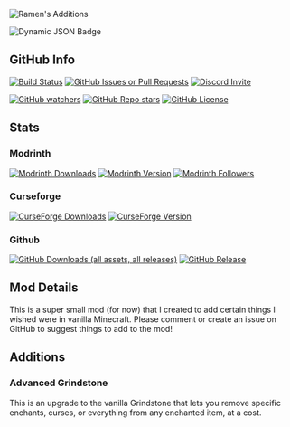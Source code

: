 ![Ramen's Additions](https://raw.githubusercontent.com/Ramen5914/Ramens-Additions/main/Blender/Renders/markdown.png)

![Dynamic JSON Badge](https://img.shields.io/badge/dynamic/json?url=https%3A%2F%2Fraw.githubusercontent.com%2FRamen5914%2FRamens-Additions%2Fmain%2Fupdate.json&query=%24.versions&style=for-the-badge&logo=semver&label=Available%20For&color=%23d48ad1)

## GitHub Info
[![Build Status](https://img.shields.io/github/actions/workflow/status/ramen5914/ramens-additions/build.yml?style=for-the-badge&logo=github)](https://github.com/Ramen5914/Ramens-Additions/actions/workflows/build.yml)
[![GitHub Issues or Pull Requests](https://img.shields.io/github/issues/ramen5914/ramens-additions?style=for-the-badge&logo=github&color=%23d48ad1)](https://github.com/Ramen5914/Ramens-Additions/issues)
[![Discord Invite](https://img.shields.io/discord/1284033904344567828?style=for-the-badge&logo=discord&color=%235865F2)](https://discord.gg/Fp7AT6uaD8)

[![GitHub watchers](https://img.shields.io/github/watchers/ramen5914/ramens-additions?style=for-the-badge&logo=github&color=%23d48ad1)](https://github.com/Ramen5914/Ramens-Additions)
[![GitHub Repo stars](https://img.shields.io/github/stars/ramen5914/ramens-additions?style=for-the-badge&logo=github&color=%23d48ad1)](https://github.com/Ramen5914/Ramens-Additions)
[![GitHub License](https://img.shields.io/github/license/ramen5914/ramens-additions?style=for-the-badge&color=%23d48ad1)](https://github.com/Ramen5914/Ramens-Additions/blob/main/LICENSE)

## Stats
### Modrinth
[![Modrinth Downloads](https://img.shields.io/modrinth/dt/yw4XPwau?style=for-the-badge&logo=modrinth&color=%2300AF5C)](https://modrinth.com/mod/ramens-additions)
[![Modrinth Version](https://img.shields.io/modrinth/v/yw4XPwau?style=for-the-badge&logo=modrinth&label=Latest%20Version&color=%2300AF5C)](https://modrinth.com/mod/ramens-additions)
[![Modrinth Followers](https://img.shields.io/modrinth/followers/yw4XPwau?style=for-the-badge&logo=modrinth&color=%2300AF5C)](https://modrinth.com/mod/ramens-additions)

### Curseforge
[![CurseForge Downloads](https://img.shields.io/curseforge/dt/238222?style=for-the-badge&logo=curseforge&color=%23F16436)](https://www.curseforge.com/minecraft/mc-mods/ramens-additions)
[![CurseForge Version](https://img.shields.io/curseforge/v/238222?style=for-the-badge&logo=curseforge&label=Latest%20Version&color=%23F16436)](https://www.curseforge.com/minecraft/mc-mods/ramens-additions)

### Github
[![GitHub Downloads (all assets, all releases)](https://img.shields.io/github/downloads/ramen5914/ramens-additions/total?style=for-the-badge&logo=github&color=%23d48ad1)](https://github.com/Ramen5914/Ramens-Additions/releases)
[![GitHub Release](https://img.shields.io/github/v/release/ramen5914/ramens-additions?include_prereleases&sort=semver&display_name=tag&style=for-the-badge&logo=github&color=%23d48ad1&label=Latest%20Version)](https://github.com/Ramen5914/Ramens-Additions/releases)

## Mod Details
This is a super small mod (for now) that I created to add certain things I wished were in vanilla Minecraft. Please comment or create an issue on GitHub to suggest things to add to the mod!

## Additions
### Advanced Grindstone
This is an upgrade to the vanilla Grindstone that lets you remove specific enchants, curses, or everything from any enchanted item, at a cost.

